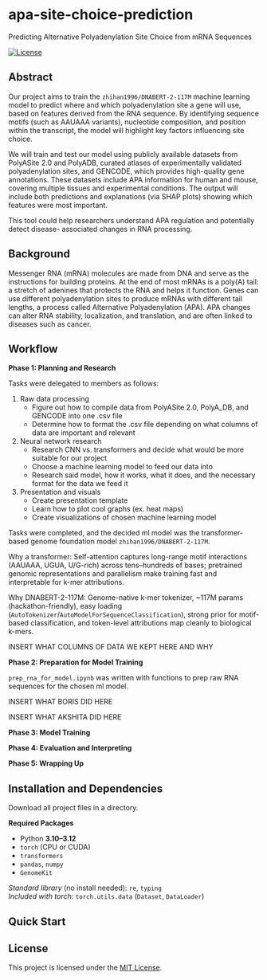 # apa-site-choice-prediction

Predicting Alternative Polyadenylation Site Choice from mRNA Sequences

[![License](https://img.shields.io/badge/license-MIT-blue.svg)](LICENSE)

## Abstract

Our project aims to train the `zhihan1996/DNABERT-2-117M` machine learning model to predict where and which polyadenylation site a gene will use, based on features derived from the RNA sequence. By identifying sequence motifs (such as AAUAAA variants), nucleotide composition, and position within the transcript, the model will highlight key factors influencing site choice.

We will train and test our model using publicly available datasets from PolyASite 2.0 and PolyADB, curated atlases of experimentally validated polyadenylation sites, and GENCODE, which provides high-quality gene annotations. These datasets include APA information for human and mouse, covering multiple tissues and experimental conditions. The output will include both predictions and explanations (via SHAP plots) showing which features were most important.

This tool could help researchers understand APA regulation and potentially detect disease- associated changes in RNA processing.

## Background 

Messenger RNA (mRNA) molecules are made from DNA and serve as the instructions for building proteins. At the end of most mRNAs is a poly(A) tail: a stretch of adenines that protects the RNA and helps it function. Genes can use different polyadenylation sites to produce mRNAs with different tail lengths, a process called Alternative Polyadenylation (APA). APA changes can alter RNA stability, localization, and translation, and are often linked to diseases such as cancer.

## Workflow 

**Phase 1: Planning and Research** 

Tasks were delegated to members as follows: 
1. Raw data processing 
    - Figure out how to compile data from PolyASite 2.0, PolyA_DB, and GENCODE into one .csv file
    - Determine how to format the .csv file depending on what columns of data are important and relevant  
2. Neural network research 
    - Research CNN vs. transformers and decide what would be more suitable for our project
    - Choose a machine learning model to feed our data into 
    - Research said model, how it works, what it does, and the necessary format for the data we feed it 
3. Presentation and visuals 
    - Create presentation template 
    - Learn how to plot cool graphs (ex. heat maps)
    - Create visualizations of chosen machine learning model 

Tasks were completed, and the decided ml model was the transformer-based genome foundation model `zhihan1996/DNABERT-2-117M`. 

Why a transformer: Self-attention captures long-range motif interactions (AAUAAA, UGUA, U/G-rich) across tens–hundreds of bases; pretrained genomic representations and parallelism make training fast and interpretable for k-mer attributions.

Why DNABERT-2-117M: Genome-native k-mer tokenizer, ~117M params (hackathon-friendly), easy loading (`AutoTokenizer`/`AutoModelForSequenceClassification`), strong prior for motif-based classification, and token-level attributions map cleanly to biological k-mers.

INSERT WHAT COLUMNS OF DATA WE KEPT HERE AND WHY


**Phase 2: Preparation for Model Training** 

`prep_rna_for_model.ipynb` was written with functions to prep raw RNA sequences for the chosen ml model. 

INSERT WHAT BORIS DID HERE 

INSERT WHAT AKSHITA DID HERE 


**Phase 3: Model Training** 


**Phase 4: Evaluation and Interpreting** 


**Phase 5: Wrapping Up** 


## Installation and Dependencies 
Download all project files in a directory.

**Required Packages**
- Python **3.10–3.12**
- `torch` (CPU or CUDA)
- `transformers`
- `pandas`, `numpy`
- `GenomeKit`

*Standard library* (no install needed): `re`, `typing`  
*Included with torch*: `torch.utils.data` (`Dataset`, `DataLoader`)

## Quick Start 


## License

This project is licensed under the [MIT License](LICENSE).
